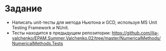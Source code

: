 # Задание 
  - Написать unit-тесты для метода Ньютона и GCD, используя MS Unit Testing Framework и NUnit.
  - Тесты находится в предыдущем репозитории: https://github.com/ilia-valchenko/EPAM.Summer.Valchenko.02/tree/master/NumericalMethods/NumericalMethods.Tests

